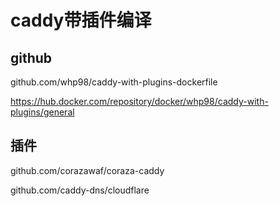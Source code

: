 # caddy带插件编译

## github
github.com/whp98/caddy-with-plugins-dockerfile

https://hub.docker.com/repository/docker/whp98/caddy-with-plugins/general
## 插件

github.com/corazawaf/coraza-caddy

github.com/caddy-dns/cloudflare
